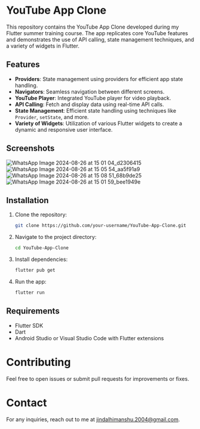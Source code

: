 # YouTube App Clone

This repository contains the YouTube App Clone developed during my Flutter summer training course. The app replicates core YouTube features and demonstrates the use of API calling, state management techniques, and a variety of widgets in Flutter.

## Features

- **Providers**: State management using providers for efficient app state handling.
- **Navigators**: Seamless navigation between different screens.
- **YouTube Player**: Integrated YouTube player for video playback.
- **API Calling**: Fetch and display data using real-time API calls.
- **State Management**: Efficient state handling using techniques like `Provider`, `setState`, and more.
- **Variety of Widgets**: Utilization of various Flutter widgets to create a dynamic and responsive user interface.

## Screenshots

![WhatsApp Image 2024-08-26 at 15 01 04_d2306415](https://github.com/user-attachments/assets/947e20ba-c4ca-45ed-9928-0615483bd8a6)        ![WhatsApp Image 2024-08-26 at 15 05 54_aa5f91a9](https://github.com/user-attachments/assets/506edbab-8289-4f1b-af7b-9da3ce0dd967)        ![WhatsApp Image 2024-08-26 at 15 08 51_68b9de25](https://github.com/user-attachments/assets/8c55316e-f270-4357-b8f6-dc6ad68fc037)        ![WhatsApp Image 2024-08-26 at 15 01 59_bee1949e](https://github.com/user-attachments/assets/f3ce537c-dcb0-47f8-bf90-f2ff622959f6)





## Installation

1. Clone the repository:
   ```bash
   git clone https://github.com/your-username/YouTube-App-Clone.git
2. Navigate to the project directory:
   ```bash
   cd YouTube-App-Clone
3. Install dependencies:
   ```bash
   flutter pub get
4. Run the app:
   ```bash
   flutter run

## Requirements

- Flutter SDK
- Dart
- Android Studio or Visual Studio Code with Flutter extensions

# Contributing

Feel free to open issues or submit pull requests for improvements or fixes.

# Contact

For any inquiries, reach out to me at jindalhimanshu.2004@gmail.com.
